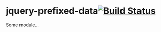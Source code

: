 # jquery-prefixed-data[![Build Status](https://secure.travis-ci.org/simonfan/jquery-prefixed-data.png?branch=master)](http://travis-ci.org/simonfan/jquery-prefixed-data)

Some module...

